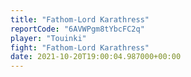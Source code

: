 ```yaml
---
title: "Fathom-Lord Karathress"
reportCode: "6AVWPgm8tYbcFC2q"
player: "Touinki"
fight: "Fathom-Lord Karathress"
date: 2021-10-20T19:00:04.987000+00:00
---
```

